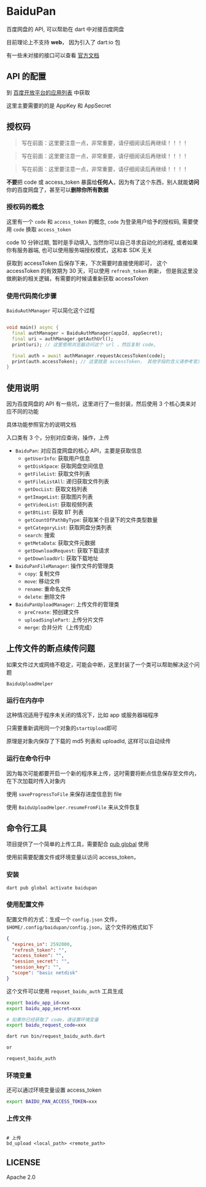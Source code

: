 # BaiduPan

百度网盘的 API, 可以帮助在 dart 中对接百度网盘

目前理论上不支持 **web**， 因为引入了 dart:io 包

有一些未对接的接口可以查看 [官方文档](https://pan.baidu.com/union/doc/nksg0sbfs)

## API 的配置

到 [百度开放平台的应用列表](https://pan.baidu.com/union/console/applist) 中获取

这里主要需要的的是 AppKey 和 AppSecret

## 授权码

> 写在前面：这里要注意一点，非常重要，请仔细阅读后再继续！！！！

> 写在前面：这里要注意一点，非常重要，请仔细阅读后再继续！！！！

> 写在前面：这里要注意一点，非常重要，请仔细阅读后再继续！！！！

**不要**把 code 或 access_token 暴露给**任何人**，因为有了这个东西，别人就能**访问**你的百度网盘了，甚至可以**删除你所有数据**

### 授权码的概念

这里有一个 `code` 和 `access_token` 的概念, `code` 为登录用户给予的授权码, 需要使用 `code` 换取 `access_token`

code 10 分钟过期, 暂时是手动填入, 当然你可以自己寻求自动化的进程, 或者如果你有服务器端, 也可以使用服务端授权模式，这和本 SDK 无关

获取到 accessToken 后保存下来，下次需要时直接使用即可， 这个 accessToken 的有效期为 30 天，可以使用 `refresh_token` 刷新， 但是我这里没做刷新的相关逻辑，有需要的时候请重新获取
accessToken

### 使用代码简化步骤

`BaiduAuthManager` 可以简化这个过程

```dart

void main() async {
  final authManager = BaiduAuthManager(appId, appSecret);
  final uri = authManager.getAuthUrl();
  print(uri); // 这里使用浏览器访问这个 url ，然后复制 code,

  final auth = await authManager.requestAccessToken(code);
  print(auth.accessToken); // 这里就是 accessToken， 其他字段的含义请参考官方文档
}
```

## 使用说明

因为百度网盘的 API 有一些坑，这里进行了一些封装，然后使用 3 个核心类来对应不同的功能

具体功能参照官方的说明文档

入口类有 3 个，分别对应查询，操作，上传

- `BaiduPan`: 对应百度网盘的核心 API，主要是获取信息
  - `getUserInfo`: 获取用户信息
  - `getDiskSpace`: 获取网盘空间信息
  - `getFileList`: 获取文件列表
  - `getFileListAll`: 递归获取文件列表
  - `getDocList`: 获取文档列表
  - `getImageList`: 获取图片列表
  - `getVideoList`: 获取视频列表
  - `getBtList`: 获取 BT 列表
  - `getCountOfPathByType`: 获取某个目录下的文件类型数量
  - `getCategoryList`: 获取网盘分类列表
  - `search`: 搜索
  - `getMetaData`: 获取文件元数据
  - `getDownloadRequest`: 获取下载请求
  - `getDownloadUrl`: 获取下载地址
- `BaiduPanFileManager`: 操作文件的管理类
  - `copy`: 复制文件
  - `move`: 移动文件
  - `rename`: 重命名文件
  - `delete`: 删除文件
- `BaiduPanUploadManager`: 上传文件的管理类
  - `preCreate`: 预创建文件
  - `uploadSinglePart`: 上传分片文件
  - `merge`: 合并分片（上传完成）

## 上传文件的断点续传问题

如果文件过大或网络不稳定，可能会中断，这里封装了一个类可以帮助解决这个问题

`BaiduUploadHelper`

### 运行在内存中

这种情况适用于程序未关闭的情况下，比如 app 或服务器端程序

只需要重新调用同一个对象的`startUpload`即可

原理是对象内保存了下载的 md5 列表和 uploadId, 这样可以自动续传

### 运行在命令行中

因为每次可能都要开启一个新的程序来上传，这时需要将断点信息保存至文件内，在下次加载时传入对象内

使用 `saveProgressToFile` 来保存进度信息到 file

使用 `BaiduUploadHelper.resumeFromFile` 来从文件恢复

## 命令行工具

项目提供了一个简单的上传工具，需要配合 [pub global][] 使用

使用前需要配置文件或环境变量以访问 access_token，

### 安装

```zsh
dart pub global activate baidupan
```

### 使用配置文件

配置文件的方式：生成一个 `config.json` 文件，`$HOME/.config/baidupan/config.json`，这个文件的格式如下

```json
{
  "expires_in": 2592000,
  "refresh_token": "",
  "access_token": "",
  "session_secret": "",
  "session_key": "",
  "scope": "basic netdisk"
}
```

这个文件可以使用 `requset_baidu_auth` 工具生成

```sh
export baidu_app_id=xxx
export baidu_app_secret=xxx

# 如果你已经获取了 code，请设置环境变量
export baidu_request_code=xxx

dart run bin/request_baidu_auth.dart

or

request_baidu_auth
```

### 环境变量

还可以通过环境变量设置 access_token

```sh
export BAIDU_PAN_ACCESS_TOKEN=xxx
```

### 上传文件

```shell

# 上传
bd_upload <local_path> <remote_path>
```

## LICENSE

Apache 2.0

[pub global]: https://dart.cn/tools/pub/cmd/pub-global
